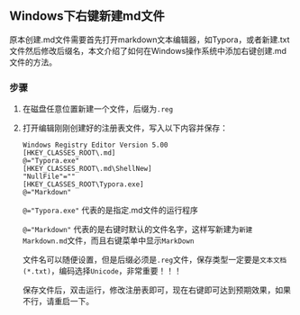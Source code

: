 ## Windows下右键新建md文件

原本创建.md文件需要首先打开markdown文本编辑器，如Typora，或者新建.txt文件然后修改后缀名，本文介绍了如何在Windows操作系统中添加右键创建.md文件的方法。

### 步骤

1. 在磁盘任意位置新建一个文件，后缀为`.reg`

2. 打开编辑刚刚创建好的注册表文件，写入以下内容并保存：

   ```
   Windows Registry Editor Version 5.00
   [HKEY_CLASSES_ROOT\.md]
   @="Typora.exe"
   [HKEY_CLASSES_ROOT\.md\ShellNew]
   "NullFile"=""
   [HKEY_CLASSES_ROOT\Typora.exe]
   @="Markdown"
   ```

   `@="Typora.exe"` 代表的是指定.md文件的运行程序

   `@="Markdown"` 代表的是右键时默认的文件名字，这样写新建为`新建Markdown.md`文件，而且右键菜单中显示`MarkDown`

   文件名可以随便设置，但是后缀必须是`.reg`文件，保存类型一定要是`文本文档(*.txt)`，编码选择`Unicode`，非常重要！！！

   保存文件后，双击运行，修改注册表即可，现在右键即可达到预期效果，如果不行，请重启一下。